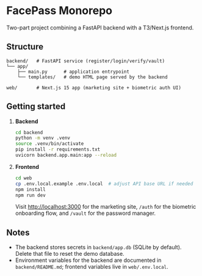 # FacePass Monorepo

Two-part project combining a FastAPI backend with a T3/Next.js frontend.

## Structure

```
backend/   # FastAPI service (register/login/verify/vault)
└── app/
    ├── main.py      # application entrypoint
    └── templates/   # demo HTML page served by the backend

web/       # Next.js 15 app (marketing site + biometric auth UI)
```

## Getting started

1. **Backend**
   ```bash
   cd backend
   python -m venv .venv
   source .venv/bin/activate
   pip install -r requirements.txt
   uvicorn backend.app.main:app --reload
   ```

2. **Frontend**
   ```bash
   cd web
   cp .env.local.example .env.local  # adjust API base URL if needed
   npm install
   npm run dev
   ```

   Visit [http://localhost:3000](http://localhost:3000) for the marketing site, `/auth` for the biometric onboarding flow, and `/vault` for the password manager.

## Notes

- The backend stores secrets in `backend/app.db` (SQLite by default). Delete that file to reset the demo database.
- Environment variables for the backend are documented in `backend/README.md`; frontend variables live in `web/.env.local`.
